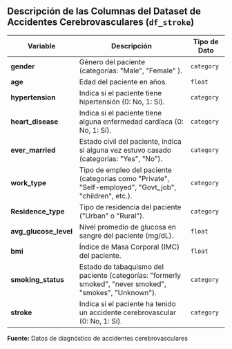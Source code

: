## Descripción de las Columnas del Dataset de Accidentes Cerebrovasculares (`df_stroke`)

| Variable            | Descripción                                                                                                           | Tipo de Dato   |
|---------------------|-----------------------------------------------------------------------------------------------------------------------|----------------|
| **gender**          | Género del paciente (categorías: "Male", "Female"          ).                                                         | `category`     |
| **age**             | Edad del paciente en años.                                                                                            | `float`        |
| **hypertension**    | Indica si el paciente tiene hipertensión (0: No, 1: Sí).                                                              | `category`     |
| **heart_disease**   | Indica si el paciente tiene alguna enfermedad cardíaca (0: No, 1: Sí).                                                | `category`     |
| **ever_married**    | Estado civil del paciente, indica si alguna vez estuvo casado (categorías: "Yes", "No").                              | `category`     |
| **work_type**       | Tipo de empleo del paciente (categorías como "Private", "Self-employed", "Govt_job", "children", etc.).               | `category`     |
| **Residence_type**  | Tipo de residencia del paciente ("Urban" o "Rural").                                                                  | `category`     |
| **avg_glucose_level** | Nivel promedio de glucosa en sangre del paciente (mg/dL).                                                           | `float`        |
| **bmi**             | Índice de Masa Corporal (IMC) del paciente.                                                                           | `float`        |
| **smoking_status**  | Estado de tabaquismo del paciente (categorías: "formerly smoked", "never smoked", "smokes", "Unknown").               | `category`     |
| **stroke**          | Indica si el paciente ha tenido un accidente cerebrovascular (0: No, 1: Sí).                                          | `category`     |

**Fuente:** Datos de diagnóstico de accidentes cerebrovasculares
